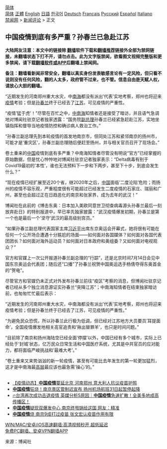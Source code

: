  <!-- 面包屑导航 --> <div class="breadcrumb"><!-- GTranslate: https://gtranslate.io/ -->  <div class="switcher notranslate">  <div class="selected">  <a href="#" onclick="return false;"> 简体</a>  </div>  <div class="option">  <a href="https://www.bannedbook.org" onclick="doGTranslate('zh-CN|zh-CN');jQuery('div.switcher div.selected a').html(jQuery(this).html());return false;" title="简体中文" class="nturl selected"> 简体</a>  <a href="https://www.bannedbook.org/zh-tw/" onclick="doGTranslate('zh-CN|zh-TW');jQuery('div.switcher div.selected a').html(jQuery(this).html());return false;" title="繁體中文" class="nturl"> 正體</a>  <a href="https://www.bannedbook.org/en/" onclick="doGTranslate('zh-CN|en');jQuery('div.switcher div.selected a').html(jQuery(this).html());return false;" title="English" class="nturl"> English</a>  <a href="https://www.bannedbook.org/ja/" onclick="doGTranslate('zh-CN|ja');jQuery('div.switcher div.selected a').html(jQuery(this).html());return false;" title="日本語" class="nturl"> 日語</a>  <a href="https://www.bannedbook.org/ko/" onclick="doGTranslate('zh-CN|ko');jQuery('div.switcher div.selected a').html(jQuery(this).html());return false;" title="한국어" class="nturl"> 한국어</a>  <a href="https://www.bannedbook.org/de/" onclick="doGTranslate('zh-CN|de');jQuery('div.switcher div.selected a').html(jQuery(this).html());return false;" title="Deutsch" class="nturl"> Deutsch</a>  <a href="https://www.bannedbook.org/fr/" onclick="doGTranslate('zh-CN|fr');jQuery('div.switcher div.selected a').html(jQuery(this).html());return false;" title="Français" class="nturl"> Français</a>  <a href="https://www.bannedbook.org/ru/" onclick="doGTranslate('zh-CN|ru');jQuery('div.switcher div.selected a').html(jQuery(this).html());return false;" title="Русский" class="nturl"> Русский</a>  <a href="https://www.bannedbook.org/es/" onclick="doGTranslate('zh-CN|es');jQuery('div.switcher div.selected a').html(jQuery(this).html());return false;" title="Español" class="nturl"> Español</a>  <a href="https://www.bannedbook.org/it/" onclick="doGTranslate('zh-CN|it');jQuery('div.switcher div.selected a').html(jQuery(this).html());return false;" title="Italiano" class="nturl"> Italiano</a>  </div>  </div>      <div class='breadcrumb-sub'><!-- Breadcrumb NavXT 6.3.0 --> <a href="https://www.bannedbook.org/" class="home">禁闻网</a> &gt; <a href="https://www.bannedbook.org/bnews/comments/" class="category">新闻评论</a> &gt; 正文</div></div><h2>中国疫情到底有多严重？孙春兰已急赴江苏</h2> <p class="notice"><b>大陆网友注意：本文中的链接除 <a href="https://github.com/bannedbook/fanqiang" >翻墙</a>软件下载和<a href="https://github.com/killgcd/justmysocks/blob/master/README.md">翻墙推荐</a>链接外全部为禁网链接，未翻墙状态下打不开，请勿点击。此为文字版禁闻，欲看图文视频完整版和更多禁闻，请下载<a href="https://github.com/bannedbook/fanqiang">翻墙软件或APP</a>后翻墙上禁闻网。</p><p>备注：翻墙看新闻非常安全，翻墙以真实身份发表敏感言论有一定风险，但只看不说则没有任何风险，翻的人太多，政府管不过来，也不管。信息自由是天赋人权，请放心大胆的翻墙。</b></p>  <div class="entry"> <p id="summary">“近期发生的河南郑州重大水灾，中<a href="https://www.bannedbook.org/bnews/tag/%e5%8d%97%e6%b5%b7/" class="st_tag internal_tag" rel="tag" title="标签 南海 下的日志">南海</a>都没有派出’代表’实地考察，郑州也将迎来<a href="https://www.bannedbook.org/bnews/tag/%E7%96%AB%E6%83%85/" class="st_tag internal_tag" rel="tag" title="标签 疫情 下的日志">疫情</a>考验；但是<a href="https://www.bannedbook.org/bnews/tag/%e5%ad%99%e6%98%a5%e5%85%b0/" class="st_tag internal_tag" rel="tag" title="标签 孙春兰 下的日志">孙春兰</a>终于已经去了<a href="https://www.bannedbook.org/bnews/tag/%e6%b1%9f%e8%8b%8f/" class="st_tag internal_tag" rel="tag" title="标签 江苏 下的日志">江苏</a>，可见疫情的严重性。</p> <p></p> <p>“疫情’猛于虎’！”尽管在百忙之中，<a href="https://www.bannedbook.org/bnews/tag/%e4%b8%ad%e5%8d%97%e6%b5%b7/" class="st_tag internal_tag" rel="tag" title="标签 中南海 下的日志">中南海</a>知情者还是接受了暗访，并且语气急调地对博闻社驻京记者独家透露：“国务院<a href="https://www.bannedbook.org/bnews/tag/%e5%89%af%e6%80%bb%e7%90%86/" class="st_tag internal_tag" rel="tag" title="标签 副总理 下的日志">副总理</a>孙春兰已经紧急赶赴江苏，实地坐镇指挥和督导当地疫情防控和确诊病人救治工作。”</p> <p>“孙春兰副总理先到本轮疫情的首发地南京市，但同处江苏和紧邻南京的扬州市，可能才是’重灾区’，孙春兰副总理随后便赶至扬州，并与相关官员召开了现场会。”</p>  <p>卷土重来的<span class='wp_keywordlink_affiliate'><a href="https://www.bannedbook.org/" title="中国" target="_blank">中国</a></span>疫情到底有多严重？中南海知情者尽管没有明说“官方”已经掌握的原始数据，但是忧心忡忡地对博闻社驻京记者独家表示：“Delta病毒有别于Covid19最初的’本性’，谁也无法预料下一步和下两步，甚至下十步，到底会发生什么？”</p> <p>“现在疫情已经扩展至近20个省，继2020年之后，<a href="https://www.bannedbook.org/bnews/tag/%E4%B8%AD%E5%9B%BD/" class="st_tag internal_tag" rel="tag" title="标签 中国 下的日志">中国</a>面临’二度沦陷’危险；而扬州的疫情不容乐观，严重程度很有可能超过已经发生二度疫情的石家庄、瑞丽和广州，甚至也会超过正在日趋恶化的南京和张家界，成为去年的武汉！”</p> <p>博闻社在此前的《博击东奥：日本加入美欧同意世卫彻查病毒源头孙春兰最后一刻放弃赴日》的特别报道中，早已率先独家披露：“武汉疫情爆发初期，孙春兰是第一个也是最后一个’坚守’武汉的最高级别宫员。”</p> <p>“如果孙春兰副总理代表国家主席<a href="https://www.bannedbook.org/bnews/tag/%e4%b9%a0%e8%bf%91%e5%b9%b3/" class="st_tag internal_tag" rel="tag" title="标签 习近平 下的日志">习近平</a>出席东京奥运会开幕式，她将很有可能在任何一个公开场合遭遇十分尴尬的场面——如何面对各国媒体？如何面对各国代表团团长？如何面对海外运动员？如何面对日本政府和奥组委？又如何面对电视观众？”</p>  <p>官方和官媒上一次公开报道孙春兰副总理的“行踪”，还是北京时间7月14日会见中国东京奥运会代表团；随后还“口播”了孙春兰祝贺中国奥运选手杨倩夺得东奥首金的“贺电”。</p> <p>尽管官方和官媒仍未正式对外发布孙春兰前往“疫区”考察的消息，但博闻社驻京记者已经从多个独立消息源证实孙春兰“突降江苏”；中南海知情者在结束独家暗访前，也匆匆忙忙最后表示：</p> <p>“近期发生的河南郑州重大水灾，中南海都没有派出’代表’实地考察，郑州也将迎来疫情考验；但是孙春兰终于已经去了江苏，可见疫情的严重性。”</p> <p>“为避免民众恐慌，所以孙春兰此行极为低调，但已经对江苏地方大员要员’耳提面命’，全国疫情爆发地相关高官追责和’揪出替罪羊’，也只是时间问题。”</p>  <p>“目前除了南京和扬州海陆空已经全面’停摆’以外，中国已经有多个城市，实际上已经处于’封城’状态，亿万民众日常生活和中国医疗系统，尤其是中共官员的应对能力，都将面临严峻挑战和’最难大考’。”</p> <p>“卷土重来又来势汹汹的新一轮疫情，甚至有可能比去年发生的第一轮更加猛烈，这才是中南海最<span class='wp_keywordlink_affiliate'><a href="https://www.bannedbook.org/bnews/ccpdope/" title="中共高层内幕" target="_blank">高层</a></span>最应该也最急需’操心’的。”<br />&nbsp;</p> <ul class='op-related-articles' title='相关阅读'> <li><a href='https://www.bannedbook.org/bnews/bannedvideo/20210801/1597970.html' target='_blank'>【疫情动态】<b>中国疫情</b>蔓延北京 河南郑州 意大利人抗议疫苗护照</a></li> <li><a href='https://www.bannedbook.org/bnews/worldnews/20210731/1597877.html' target='_blank'><b>中国疫情</b>狂烧！南京景区管制迟宣布 扬州机场航班31日起暂停起降</a></li> <li><a href='https://www.bannedbook.org/bnews/bannedvideo/20210730/1597224.html' target='_blank'>🔥台湾再次成功击退疫情 英媒分析5原因｜<b>中国疫情</b>急速扩散！全美多地成高传播区！</a></li> <li><a href='https://www.bannedbook.org/bnews/comments/20210730/1597182.html' target='_blank'><b>中国疫情</b>疑现双爆发中心 南京终甩锅给这国 网友：精准</a></li> <li><a href='https://www.bannedbook.org/bnews/comments/20210730/1596921.html' target='_blank'><b>中国疫情</b>烧 南京9成打过疫苗 张文宏认疫苗作用有限</a></li> </ul> <p class="texttj"> <a href="https://github.com/bannedbook/fanqiang/wiki/V2ray%E6%9C%BA%E5%9C%BA" target="_blank">WIN/MAC/安卓/iOS高速翻墙:高清视频秒开,超低延迟</a><br/> <a href="https://github.com/bannedbook/fanqiang/wiki/%E7%A6%81%E9%97%BB%E7%BD%91%E5%AE%89%E5%8D%93%E7%BF%BB%E5%A2%99%E6%96%B0%E9%97%BBAPP" target="_blank">免费PC翻墙、安卓VPN翻墙APP</a></p><p> 来源：博闻社 </p> <a name='sharetosocial'></a>  <div style="margin-bottom:5px;padding-bottom:5px;clear:both"> <div id="archive-pix-1" class="banner-ads"> <!-- AuctionX Display platform tag START --> <div id="26318x728x90x621x_ADSLOT2" clicktrack="%%CLICK_URL_ESC%%"></div> <!-- AuctionX Display platform tag END --> </div> <div id="archive-pix-2" class="banner-ads"> <!-- AuctionX Display platform tag START --> <div id="26315x300x250x621x_ADSLOT2" clicktrack="%%CLICK_URL_ESC%%"></div> <!-- AuctionX Display platform tag END --> </div> </div>  <div id="archive-pix-1" class="banner-ads"> <!-- AuctionX Display platform tag START --> <div id="26318x728x90x621x_ADSLOT3" clicktrack="%%CLICK_URL_ESC%%"></div> <!-- AuctionX Display platform tag END --> </div> </div><!--END ENTRY--> 